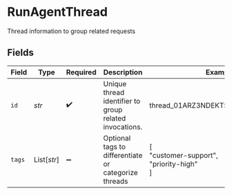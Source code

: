# RunAgentThread

Thread information to group related requests


## Fields

| Field                                                  | Type                                                   | Required                                               | Description                                            | Example                                                |
| ------------------------------------------------------ | ------------------------------------------------------ | ------------------------------------------------------ | ------------------------------------------------------ | ------------------------------------------------------ |
| `id`                                                   | *str*                                                  | :heavy_check_mark:                                     | Unique thread identifier to group related invocations. | thread_01ARZ3NDEKTSV4RRFFQ69G5FAV                      |
| `tags`                                                 | List[*str*]                                            | :heavy_minus_sign:                                     | Optional tags to differentiate or categorize threads   | [<br/>"customer-support",<br/>"priority-high"<br/>]    |